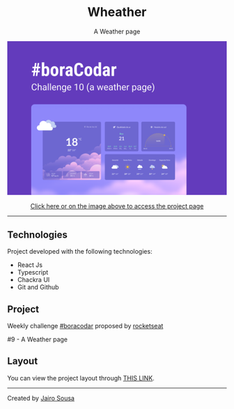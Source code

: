 <h1 align="center"> Wheather </h1>
<p align="center"> A Weather page </p>

<a align="center" href="https://comforting-sunshine-327be7.netlify.app/">
  <img alt="App preview" src="./.github/preview.svg">
</a>

<p align="center">
<a href="https://comforting-sunshine-327be7.netlify.app/">
  Click here or on the image above to access the project page
</a>
</p>

---

## Technologies

Project developed with the following technologies:

- React Js
- Typescript
- Chackra UI
- Git and Github

## Project

Weekly challenge [#boracodar](https://boracodar.dev/) proposed by [rocketseat](https://www.rocketseat.com.br/)

#9 - A Weather page

## Layout

You can view the project layout through [THIS LINK](https://www.figma.com/community/file/1215291914714743267).

---

Created by [Jairo Sousa](https://github.com/jairo-sousa)
